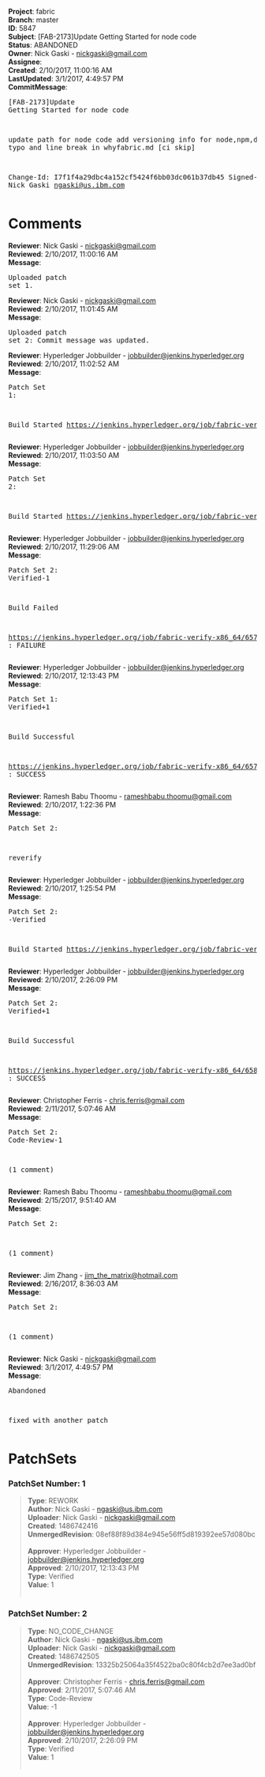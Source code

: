 <strong>Project</strong>: fabric<br><strong>Branch</strong>: master<br><strong>ID</strong>: 5847<br><strong>Subject</strong>: [FAB-2173]Update Getting Started for node code<br><strong>Status</strong>: ABANDONED<br><strong>Owner</strong>: Nick Gaski - nickgaski@gmail.com<br><strong>Assignee</strong>:<br><strong>Created</strong>: 2/10/2017, 11:00:16 AM<br><strong>LastUpdated</strong>: 3/1/2017, 4:49:57 PM<br><strong>CommitMessage</strong>:<br><pre>[FAB-2173]Update Getting Started for node code

update path for node code
add versioning info for node,npm,docker
fix typo and line break in whyfabric.md
[ci skip]

Change-Id: I7f1f4a29dbc4a152cf5424f6bb03dc061b37db45
Signed-off-by: Nick Gaski <ngaski@us.ibm.com>
</pre><h1>Comments</h1><strong>Reviewer</strong>: Nick Gaski - nickgaski@gmail.com<br><strong>Reviewed</strong>: 2/10/2017, 11:00:16 AM<br><strong>Message</strong>: <pre>Uploaded patch set 1.</pre><strong>Reviewer</strong>: Nick Gaski - nickgaski@gmail.com<br><strong>Reviewed</strong>: 2/10/2017, 11:01:45 AM<br><strong>Message</strong>: <pre>Uploaded patch set 2: Commit message was updated.</pre><strong>Reviewer</strong>: Hyperledger Jobbuilder - jobbuilder@jenkins.hyperledger.org<br><strong>Reviewed</strong>: 2/10/2017, 11:02:52 AM<br><strong>Message</strong>: <pre>Patch Set 1:

Build Started https://jenkins.hyperledger.org/job/fabric-verify-x86_64/6573/</pre><strong>Reviewer</strong>: Hyperledger Jobbuilder - jobbuilder@jenkins.hyperledger.org<br><strong>Reviewed</strong>: 2/10/2017, 11:03:50 AM<br><strong>Message</strong>: <pre>Patch Set 2:

Build Started https://jenkins.hyperledger.org/job/fabric-verify-x86_64/6574/</pre><strong>Reviewer</strong>: Hyperledger Jobbuilder - jobbuilder@jenkins.hyperledger.org<br><strong>Reviewed</strong>: 2/10/2017, 11:29:06 AM<br><strong>Message</strong>: <pre>Patch Set 2: Verified-1

Build Failed 

https://jenkins.hyperledger.org/job/fabric-verify-x86_64/6574/ : FAILURE</pre><strong>Reviewer</strong>: Hyperledger Jobbuilder - jobbuilder@jenkins.hyperledger.org<br><strong>Reviewed</strong>: 2/10/2017, 12:13:43 PM<br><strong>Message</strong>: <pre>Patch Set 1: Verified+1

Build Successful 

https://jenkins.hyperledger.org/job/fabric-verify-x86_64/6573/ : SUCCESS</pre><strong>Reviewer</strong>: Ramesh Babu Thoomu - rameshbabu.thoomu@gmail.com<br><strong>Reviewed</strong>: 2/10/2017, 1:22:36 PM<br><strong>Message</strong>: <pre>Patch Set 2:

reverify</pre><strong>Reviewer</strong>: Hyperledger Jobbuilder - jobbuilder@jenkins.hyperledger.org<br><strong>Reviewed</strong>: 2/10/2017, 1:25:54 PM<br><strong>Message</strong>: <pre>Patch Set 2: -Verified

Build Started https://jenkins.hyperledger.org/job/fabric-verify-x86_64/6587/</pre><strong>Reviewer</strong>: Hyperledger Jobbuilder - jobbuilder@jenkins.hyperledger.org<br><strong>Reviewed</strong>: 2/10/2017, 2:26:09 PM<br><strong>Message</strong>: <pre>Patch Set 2: Verified+1

Build Successful 

https://jenkins.hyperledger.org/job/fabric-verify-x86_64/6587/ : SUCCESS</pre><strong>Reviewer</strong>: Christopher Ferris - chris.ferris@gmail.com<br><strong>Reviewed</strong>: 2/11/2017, 5:07:46 AM<br><strong>Message</strong>: <pre>Patch Set 2: Code-Review-1

(1 comment)</pre><strong>Reviewer</strong>: Ramesh Babu Thoomu - rameshbabu.thoomu@gmail.com<br><strong>Reviewed</strong>: 2/15/2017, 9:51:40 AM<br><strong>Message</strong>: <pre>Patch Set 2:

(1 comment)</pre><strong>Reviewer</strong>: Jim Zhang - jim_the_matrix@hotmail.com<br><strong>Reviewed</strong>: 2/16/2017, 8:36:03 AM<br><strong>Message</strong>: <pre>Patch Set 2:

(1 comment)</pre><strong>Reviewer</strong>: Nick Gaski - nickgaski@gmail.com<br><strong>Reviewed</strong>: 3/1/2017, 4:49:57 PM<br><strong>Message</strong>: <pre>Abandoned

fixed with another patch</pre><h1>PatchSets</h1><h3>PatchSet Number: 1</h3><blockquote><strong>Type</strong>: REWORK<br><strong>Author</strong>: Nick Gaski - ngaski@us.ibm.com<br><strong>Uploader</strong>: Nick Gaski - nickgaski@gmail.com<br><strong>Created</strong>: 1486742416<br><strong>UnmergedRevision</strong>: 08ef88f89d384e945e56ff5d819392ee57d080bc<br><br><strong>Approver</strong>: Hyperledger Jobbuilder - jobbuilder@jenkins.hyperledger.org<br><strong>Approved</strong>: 2/10/2017, 12:13:43 PM<br><strong>Type</strong>: Verified<br><strong>Value</strong>: 1<br><br></blockquote><h3>PatchSet Number: 2</h3><blockquote><strong>Type</strong>: NO_CODE_CHANGE<br><strong>Author</strong>: Nick Gaski - ngaski@us.ibm.com<br><strong>Uploader</strong>: Nick Gaski - nickgaski@gmail.com<br><strong>Created</strong>: 1486742505<br><strong>UnmergedRevision</strong>: 13325b25064a35f4522ba0c80f4cb2d7ee3ad0bf<br><br><strong>Approver</strong>: Christopher Ferris - chris.ferris@gmail.com<br><strong>Approved</strong>: 2/11/2017, 5:07:46 AM<br><strong>Type</strong>: Code-Review<br><strong>Value</strong>: -1<br><br><strong>Approver</strong>: Hyperledger Jobbuilder - jobbuilder@jenkins.hyperledger.org<br><strong>Approved</strong>: 2/10/2017, 2:26:09 PM<br><strong>Type</strong>: Verified<br><strong>Value</strong>: 1<br><br></blockquote>